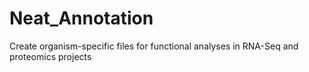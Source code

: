 # Neat_Annotation
 Create organism-specific files for functional analyses in RNA-Seq and proteomics projects
